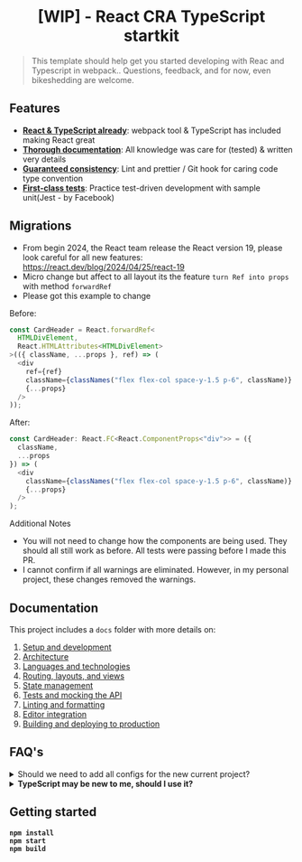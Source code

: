<h1 align="center">[WIP] - React CRA TypeScript startkit</h1>

> This template should help get you started developing with Reac and Typescript in webpack.. Questions, feedback, and for now, even bikeshedding are welcome.

## Features

- [**React & TypeScript already**](#documentation): webpack tool & TypeScript has included making React great
- [**Thorough documentation**](#documentation): All knowledge was care for (tested) & written very details
- [**Guaranteed consistency**](docs/linting.md): Lint and prettier / Git hook for caring code type convention
- [**First-class tests**](docs/tests.md): Practice test-driven development with sample unit(Jest - by Facebook)

## Migrations

- From begin 2024, the React team release the React version 19, please look careful for all new features: https://react.dev/blog/2024/04/25/react-19 <br>
- Micro change but affect to all layout its the feature `turn Ref into props` with method `forwardRef` <br>
- Please got this example to change

Before:
```javascript
const CardHeader = React.forwardRef<
  HTMLDivElement,
  React.HTMLAttributes<HTMLDivElement>
>(({ className, ...props }, ref) => (
  <div
    ref={ref}
    className={classNames("flex flex-col space-y-1.5 p-6", className)}
    {...props}
  />
));
```

After:
```javascript
const CardHeader: React.FC<React.ComponentProps<"div">> = ({
  className,
  ...props
}) => (
  <div
    className={classNames("flex flex-col space-y-1.5 p-6", className)}
    {...props}
  />
);
```

Additional Notes
- You will not need to change how the components are being used. They should all still work as before. All tests were passing before I made this PR.
- I cannot confirm if all warnings are eliminated. However, in my personal project, these changes removed the warnings.


## Documentation

This project includes a `docs` folder with more details on:

1.  [Setup and development](docs/development.md)
2.  [Architecture](docs/architecture.md)
3.  [Languages and technologies](docs/tech.md)
4.  [Routing, layouts, and views](docs/routing.md)
5.  [State management](docs/state.md)
6.  [Tests and mocking the API](docs/tests.md)
7.  [Linting and formatting](docs/linting.md)
8.  [Editor integration](docs/editors.md)
9.  [Building and deploying to production](docs/production.md)

## FAQ's

<details>
<summary>Should we need to add all configs for the new current project?</summary><br><b>

> No, you can choose one or maybe several of the richest features for your project. <br> This template it's just like the normal project.

</details>

<details>
<summary>TypeScript may be new to me, should I use it?</summary><br><b>

> Trending is important for the developer world, if you don't follow that, you can be foggy

</details>

## Getting started

```
npm install
npm start
npm build
```
